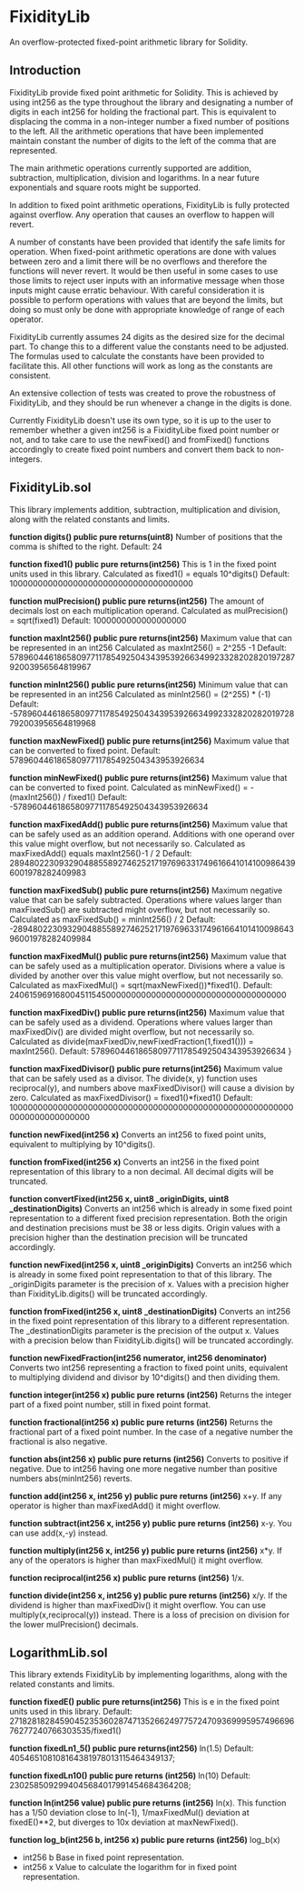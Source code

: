 # FixidityLib
An overflow-protected fixed-point arithmetic library for Solidity.

## Introduction
FixidityLib provide fixed point arithmetic for Solidity. This is achieved by
using int256 as the type throughout the library and designating a number of
digits in each int256 for holding the fractional part. This is equivalent to
displacing the comma in a non-integer number a fixed number of positions to the
left. All the arithmetic operations that have been implemented maintain 
constant the number of digits to the left of the comma that are represented.

The main arithmetic operations currently supported are addition, subtraction,
multiplication, division and logarithms. In a near future exponentials and
square roots might be supported.

In addition to fixed point arithmetic operations, FixidityLib is fully 
protected against overflow. Any operation that causes an overflow to happen
will revert. 

A number of constants have been provided that identify the safe
limits for operation. When fixed-point arithmetic operations are done with 
values between zero and a limit there will be no overflows and therefore the
functions will never revert. It would be then useful in some cases to use 
those limits to reject user inputs with an informative message when those 
inputs might cause erratic behaviour. With careful consideration it is 
possible to perform operations with values that are beyond the limits, but 
doing so must only be done with appropriate knowledge of range of each 
operator.

FixidityLib currently assumes 24 digits as the desired size for the decimal
part. To change this to a different value the constants need to be adjusted.
The formulas used to calculate the constants have been provided to facilitate
this. All other functions will work as long as the constants are consistent.

An extensive collection of tests was created to prove the robustness of
FixidityLib, and they should be run whenever a change in the digits is done.

Currently FixidityLib doesn't use its own type, so it is up to the user to 
remember whether a given int256 is a FixidityLibe fixed point number or not,
and to take care to use the newFixed() and fromFixed() functions accordingly
to create fixed point numbers and convert them back to non-integers.

## FixidityLib.sol
This library implements  addition, subtraction,
multiplication and division, along with the related constants and limits.

**function digits() public pure returns(uint8)**
Number of positions that the comma is shifted to the right.
Default: 24

**function fixed1() public pure returns(int256)**
This is 1 in the fixed point units used in this library. 
Calculated as fixed1() = equals 10^digits()
Default: 1000000000000000000000000000000000000

**function mulPrecision() public pure returns(int256)**
The amount of decimals lost on each multiplication operand.
Calculated as mulPrecision() = sqrt(fixed1)
Default: 1000000000000000000

**function maxInt256() public pure returns(int256)**
Maximum value that can be represented in an int256
Calculated as maxInt256() = 2^255 -1
Default: 57896044618658097711785492504343953926634992332820282019728792003956564819967

**function minInt256() public pure returns(int256)**
Minimum value that can be represented in an int256
Calculated as minInt256() = (2^255) * (-1)
Default: -57896044618658097711785492504343953926634992332820282019728792003956564819968

**function maxNewFixed() public pure returns(int256)**
Maximum value that can be converted to fixed point.
Default: 57896044618658097711785492504343953926634

**function minNewFixed() public pure returns(int256)**
Maximum value that can be converted to fixed point.
Calculated as minNewFixed() = -(maxInt256()) / fixed1()
Default: -57896044618658097711785492504343953926634

**function maxFixedAdd() public pure returns(int256)**
Maximum value that can be safely used as an addition operand. 
Additions with one operand over this value might overflow, but not necessarily 
so.
Calculated as maxFixedAdd() equals maxInt256()-1 / 2
Default: 28948022309329048855892746252171976963317496166410141009864396001978282409983

**function maxFixedSub() public pure returns(int256)**
Maximum negative value that can be safely subtracted. Operations where values
larger than maxFixedSub() are subtracted might overflow, but not necessarily 
so.
Calculated as maxFixedSub() = minInt256() / 2
Default: -28948022309329048855892746252171976963317496166410141009864396001978282409984

**function maxFixedMul() public pure returns(int256)**
Maximum value that can be safely used as a multiplication operator. 
Divisions where a value is divided by another over this value might overflow, 
but not necessarily so.
Calculated as maxFixedMul() = sqrt(maxNewFixed())*fixed1().
Default: 240615969168004511545000000000000000000000000000000000000

**function maxFixedDiv() public pure returns(int256)**
Maximum value that can be safely used as a dividend.
Operations where values larger than maxFixedDiv() are divided might 
overflow, but not necessarily so.
Calculated as divide(maxFixedDiv,newFixedFraction(1,fixed1())) = maxInt256().
Default: 57896044618658097711785492504343953926634
    }

**function maxFixedDivisor() public pure returns(int256)**
Maximum value that can be safely used as a divisor. The divide(x, y) function 
uses reciprocal(y), and numbers above maxFixedDivisor() will cause a division
by zero.
Calculated as maxFixedDivisor() = fixed1()*fixed1()
Default: 1000000000000000000000000000000000000000000000000000000000000000000000000

**function newFixed(int256 x)**
Converts an int256 to fixed point units, equivalent to multiplying by 
10^digits().

**function fromFixed(int256 x)**
Converts an int256 in the fixed point representation of this library to a non 
decimal. All decimal digits will be truncated.

**function convertFixed(int256 x, uint8 _originDigits, uint8 _destinationDigits)**
Converts an int256 which is already in some fixed point representation to a
different fixed precision representation. Both the origin and destination 
precisions must be 38 or less digits. Origin values with a precision higher 
than the destination precision will be truncated accordingly.

**function newFixed(int256 x, uint8 _originDigits)**
Converts an int256 which is already in some fixed point representation to that 
of this library. The _originDigits parameter is the precision of x. Values with
a precision higher than FixidityLib.digits() will be truncated accordingly.

**function fromFixed(int256 x, uint8 _destinationDigits)**
Converts an int256 in the fixed point representation of this library to a 
different representation. The _destinationDigits parameter is the precision of
the output x. Values with a precision below than FixidityLib.digits() will be
truncated accordingly.

**function newFixedFraction(int256 numerator, int256 denominator)**
Converts two int256 representing a fraction to fixed point units, equivalent to
multiplying dividend and divisor by 10^digits() and then dividing them.

**function integer(int256 x) public pure returns (int256)**
Returns the integer part of a fixed point number, still in fixed point format.

**function fractional(int256 x) public pure returns (int256)**
Returns the fractional part of a fixed point number. In the case of a negative
number the fractional is also negative.

**function abs(int256 x) public pure returns (int256)**
Converts to positive if negative.
Due to int256 having one more negative number than positive numbers 
abs(minInt256) reverts.

**function add(int256 x, int256 y) public pure returns (int256)**
x+y. If any operator is higher than maxFixedAdd() it might overflow.

**function subtract(int256 x, int256 y) public pure returns (int256)**
x-y. You can use add(x,-y) instead. 

**function multiply(int256 x, int256 y) public pure returns (int256)**
x*y. If any of the operators is higher than maxFixedMul() it might overflow.

**function reciprocal(int256 x) public pure returns (int256)**
1/x.

**function divide(int256 x, int256 y) public pure returns (int256)**
x/y. If the dividend is higher than maxFixedDiv() it might overflow. You can 
use multiply(x,reciprocal(y)) instead.
There is a loss of precision on division for the lower mulPrecision() decimals.

## LogarithmLib.sol
This library extends FixidityLib by implementing logarithms, along with the related constants and limits.

**function fixedE() public pure returns(int256)**
This is e in the fixed point units used in this library.
Default: 27182818284590452353602874713526624977572470936999595749669676277240766303535/fixed1()

**function fixedLn1_5() public pure returns(int256)**
ln(1.5)
Default: 405465108108164381978013115464349137;

**function fixedLn10() public pure returns (int256)**
ln(10)
Default: 2302585092994045684017991454684364208;

**function ln(int256 value) public pure returns (int256)**
ln(x). This function has a 1/50 deviation close to ln(-1), 1/maxFixedMul() deviation at fixedE()**2, but diverges to 10x deviation at maxNewFixed().

**function log_b(int256 b, int256 x) public pure returns (int256)**
log_b(x)
 - int256 b Base in fixed point representation.
 - int256 x Value to calculate the logarithm for in fixed point representation.
